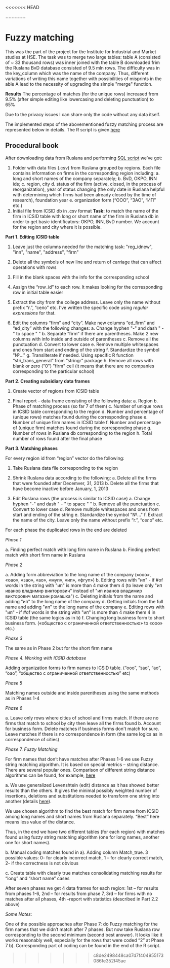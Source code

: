 <<<<<<< HEAD

=======
# Fuzzy matching

This was the part of the project for the Institute for Industrial and Market studies at HSE. The task was to merge two large tables: table A (consisted of ~ 33 thousand rows) was inner joined with the table B downloaded frim the Ruslana BvD database consisted of 9.5 mln rows. The difficulty was in the key_column which was the name of the company. Thus, different variations of writing this name together with possibilities of misprints in the able A lead to the necessity of upgrading the simple "merge" function.

**Results** The percentage of matches (for the unique rows) increased from 9.5% (after simple editing like lowercasing and deleting punctuation) to 65%

Due to the privacy issues I can share only the code without any data itself.

The implemented steps of the abovementioned fuzzy matching process are represented below in details. The R script is given [here](https://github.com/daniil-esaulov/Fuzzy_matching/blob/master/fuzzy_matching_ruslana.R)

## Procedural book

After downloading data from Ruslana and performing [SQL script](https://github.com/daniil-esaulov/Fuzzy_matching/blob/master/Vlookup_Ruslana_regions_id.sql) we’ve got:

1.	Folder with data files (.csv) from Ruslana grouped by regions. Each file contains information on firms in the corresponding region including: 
  a.	long and short names of the company separately; 
  b.	BvD, OKPO, INN ids; 
  c.	region, city 
  d.	status of the firm (active, closed, in the process of reorganization), year of status changing (the only date in Ruslana helpful with determining which firms had been
  already closed by the time of research), foundation year
  e.	organization form (“ООО”, “ЗАО”, “ИП” etc.)
2.	Initial file from ICSID db in .csv format
**Task:** to match the name of the firm in ICSID table with long or short name of the firm in Ruslana db in order to get basic identificators: OKPO, INN, BvD number. We account for the region and city where it is possible.

**Part 1. Editing ICSID table**

1)	Leave just the columns needed for the matching task: "reg_idnew", "inn", "name", "address", "firm"

2)	Delete all the symbols of new line and return of carriage that can affect operations with rows

3)	Fill in the blank spaces with the info for the corresponding school

4)	Assign the “row_id” to each row. It makes looking for the corresponding row in initial table easier

5)	Extract the city from the college address. Leave only the name without prefix “г.”, “село” etc. I’ve written the specific code using _regular expressions_ for that.

6)	Edit the columns “firm” and “city”. Make new columns “ed_firm” and “ed_city” with the following changes:
  a.	Change hyphen "-" and dash " - " to space " "
  b.	Separate “firm” if there are parentheses. Make 2 new columns with info inside and outside of parentheses
  c.	Remove all the punctuation
  d.	Convert to lower case
  e.	Remove multiple whitespaces and ones from start and ending of the string
  f.	Standardize the symbol "№..."
  g.	Transliterate if needed. Using specific R function “stri_trans_general” from “stringr” package
  h.	Remove all rows with blank or zero ("0") "firm" cell (it means that there are no companies corresponding to the particular school)

**Part 2. Creating subsidiary data frames**

1)	Create vector of regions from ICSID table

2)	Final report – data frame consisting of the following data:
  a.	Region
  b.	Phase of matching process (so far 7 of them)
  c.	Number of unique rows in ICSID table corresponding to the region
  d.	Number and percentage of (unique rows) matches found during the corresponding phase
  e.	Number of unique firm names in ICSID table
  f.	Number and percentage of (unique firm) matches found during the corresponding phase
  g.	Number of rows in Ruslana db corresponding to the region
  h.	Total number of rows found after the final phase

**Part 3. Matching phases**

For every region id from “region” vector do the following:

1)	Take Ruslana data file corresponding to the region

2)	Shrink Ruslana data according to the following:
  a.	Delete all the firms that were founded after Decemver, 31, 2013
  b.	Delete all the firms that have become inactive before January, 1, 2013

3)	Edit Ruslana rows (the process is similar to ICSID case)
  a.	Change hyphen "-" and dash " - " to space " "
  b.	Remove all the punctuation
  c.	Convert to lower case
  d.	Remove multiple whitespaces and ones from start and ending of the string
  e.	Standardize the symbol "№..."
  f.	Extract the name of the city. Leave only the name without prefix “г.”, “село” etc.  

For each phase the duplicated rows in the end are deleted

  _Phase 1_

  a.	Finding perfect match with long firm name in Ruslana
  b.	Finding perfect match with short firm name in Ruslana

  _Phase 2_

  a.	Adding form abbreviation to the long name of the company («ооо», «оао», «зао», «ао», «муп», «ип», «фгуп»)
  b.	Editing rows with "ип" - if #of words in the string with "ип" is more than 4 make them 4 (to leave only "ип иванов владимир викторович" instead of "ип иванов владимир викторович магазин ромашка")
  c.	Deleting initials from the name and adding "ип" to the long name of the company
  d.	Getting initials from the full name and adding "ип" to the long name of the company
  e.	Editing rows with "ип" - if #of words in the string with "ип" is more than 4 make them 4 in ICSID table (the same logics as in b)
  f.	Changing long business form to short business form. («общество с ограниченной ответственностью» to «ооо» etc.)

  _Phase 3_

  The same as in Phase 2 but for the short firm name

  _Phase 4. Working with ICSID database_

  Adding organization forms to firm names to ICSID table. (“ооо”, “зао”, “ао”, “оао”, “общество с ограниченной ответственностью” etc)

  _Phase 5_

  Matching names outside and inside parentheses using the same methods as in Phases 1-4

  _Phase 6_

  a.	Leave only rows where cities of school and firms match. If there are no firms that match to school by city then leave all the firms found
  b.	Account for business form. Delete matches if business forms don't match for sure. Leave matches if there is no correspondence in form (the same logics as in correspondence of cities)

  _Phase 7. Fuzzy Matching_

  For firm names that don’t have matches after Phases 1-6 we use Fuzzy string matching algorithm. It is based on special metrics – string distance. There are several popular ones.
  Comparison of different string distance algorithms can be found, for example, [here](http://www.joyofdata.de/blog/comparison-of-string-distance-algorithms/)

  a.	We use generalized Levenshtein (edit) distance as it has showed better results than the others. It gives the minimal possibly weighted number of insertions, deletions and substitutions needed to transform one string into another (details [here](https://stat.ethz.ch/R-manual/R-devel/library/utils/html/adist.html)). 

  We use chosen algorithm to find the best match for firm name from ICSID among long names and short names from Ruslana separately. “Best” here means less value of the distance.

  Thus, in the end we have two different tables (for each region) with matches found using fuzzy string matching algorithm (one for long names, another one for short names).

  b.	Manual coding matches found in a). Adding column Match_true. 3 possible values: 0- for clearly incorrect match, 1 – for clearly correct match, 2- if the correctness is not obvious

  c.	Create table with clearly true matches consolidating matching results for “long” and “short name” cases

After seven phases we get 4 data frames for each region: 1st  – for results from phases 1-6, 2nd  – for results from phase 7, 3rd – for firms with no matches after all phases, 4th –report with statistics (described in Part 2.2 above)

_Some Notes:_

One of the possible approaches after Phase 7: do Fuzzy matching for the firm names that we didn’t match after 7 phases. But now take Ruslana row corresponding to the second minimum (second best answer).  It looks like it works reasonably well, especially for the rows that were coded “2” at Phase 7 b). Corresponding part of coding can be found in the end of the R script.
>>>>>>> c8de2498448ca07d7f404955173086fe352f45ae

